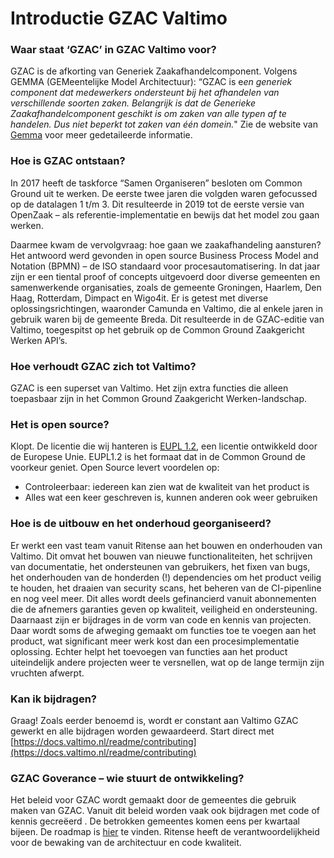 # Introductie GZAC Valtimo

### Waar staat ‘GZAC’ in GZAC Valtimo voor?

GZAC is de afkorting van Generiek Zaakafhandelcomponent. Volgens GEMMA (GEMeentelijke Model Architectuur): “GZAC is &#x65;_&#x65;n generiek component dat medewerkers ondersteunt bij het afhandelen van verschillende soorten zaken. Belangrijk is dat de Generieke Zaakafhandelcomponent geschikt is om zaken van alle typen af te handelen. Dus niet beperkt tot zaken van één domein._" Zie de website van [Gemma](https://www.gemmaonline.nl/index.php/GEMMA2/0.9/id-f2dfbd0b-9d36-405c-bdbe-827f3296de29) voor meer gedetaileerde informatie.

### Hoe is GZAC ontstaan?

In 2017 heeft de taskforce “Samen Organiseren” besloten om Common Ground uit te werken. De eerste twee jaren die volgden waren gefocussed op de datalagen 1 t/m 3. Dit resulteerde in 2019 tot de eerste versie van OpenZaak – als referentie-implementatie en bewijs dat het model zou gaan werken.

Daarmee kwam de vervolgvraag: hoe gaan we zaakafhandeling aansturen? Het antwoord werd gevonden in open source Business Process Model and Notation (BPMN) – de ISO standaard voor procesautomatisering. In dat jaar zijn er een tiental proof of concepts uitgevoerd door diverse gemeenten en samenwerkende organisaties, zoals de gemeente Groningen, Haarlem, Den Haag, Rotterdam, Dimpact en Wigo4it. Er is getest met diverse oplossingsrichtingen, waaronder Camunda en Valtimo, die al enkele jaren in gebruik waren bij de gemeente Breda. Dit resulteerde in de GZAC-editie van Valtimo, toegespitst op het gebruik op de Common Ground Zaakgericht Werken API’s.

### Hoe verhoudt GZAC zich tot Valtimo?

GZAC is een superset van Valtimo. Het zijn extra functies die alleen toepasbaar zijn in het Common Ground Zaakgericht Werken-landschap.

### Het is open source?

Klopt. De licentie die wij hanteren is [EUPL 1.2](https://eupl.eu/1.2/nl/), een licentie ontwikkeld door de Europese Unie. EUPL1.2 is het formaat dat in de Common Ground de voorkeur geniet. Open Source levert voordelen op:

* Controleerbaar: iedereen kan zien wat de kwaliteit van het product is
* Alles wat een keer geschreven is, kunnen anderen ook weer gebruiken

### Hoe is de uitbouw en het onderhoud georganiseerd?

Er werkt een vast team vanuit Ritense aan het bouwen en onderhouden van Valtimo. Dit omvat het bouwen van nieuwe functionaliteiten, het schrijven van documentatie, het ondersteunen van gebruikers, het fixen van bugs, het onderhouden van de honderden (!) dependencies om het product veilig te houden, het draaien van security scans, het beheren van de CI-pipenline en nog veel meer. Dit alles wordt deels gefinancierd vanuit abonnementen die de afnemers garanties geven op kwaliteit, veiligheid en ondersteuning. Daarnaast zijn er bijdrages in de vorm van code en kennis van projecten. Daar wordt soms de afweging gemaakt om functies toe te voegen aan het product, wat significant meer werk kost dan een procesimplementatie oplossing. Echter helpt het toevoegen van functies aan het product uiteindelijk andere projecten weer te versnellen, wat op de lange termijn zijn vruchten afwerpt.

### Kan ik bijdragen?

Graag! Zoals eerder benoemd is, wordt er constant aan Valtimo GZAC gewerkt en alle bijdragen worden gewaardeerd. Start direct met [https://docs.valtimo.nl/readme/contributing](https://docs.valtimo.nl/readme/contributing)

### GZAC Goverance – wie stuurt de ontwikkeling?

Het beleid voor GZAC wordt gemaakt door de gemeentes die gebruik maken van GZAC. Vanuit dit beleid worden vaak ook bijdragen met code of kennis gecreëerd . De betrokken gemeentes komen eens per kwartaal bijeen. De roadmap is [hier](https://ritense.airfocus.com/share/7e310d940ab2cea996c52ba1d22da03b) te vinden. Ritense heeft de verantwoordelijkheid voor de bewaking van de architectuur en code kwaliteit.
